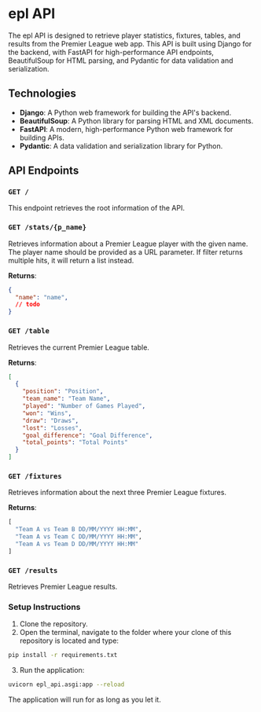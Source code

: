 # epl API

The epl API is designed to retrieve player statistics, fixtures, tables, and results from the Premier League web app. This API is built using Django for the backend, with FastAPI for high-performance API endpoints, BeautifulSoup for HTML parsing, and Pydantic for data validation and serialization.

## Technologies

- **Django**: A Python web framework for building the API's backend.
- **BeautifulSoup**: A Python library for parsing HTML and XML documents.
- **FastAPI**: A modern, high-performance Python web framework for building APIs.
- **Pydantic**: A data validation and serialization library for Python.

## API Endpoints

### `GET /`

This endpoint retrieves the root information of the API.

### `GET /stats/{p_name}`

Retrieves information about a Premier League player with the given name. The player name should be provided as a URL parameter. If filter returns multiple hits, it will return a list instead.

**Returns**:

```json
{
  "name": "name", 
  // todo
}
```

### `GET /table`

Retrieves the current Premier League table.

**Returns**:

```json
[
  {
    "position": "Position",
    "team_name": "Team Name",
    "played": "Number of Games Played",
    "won": "Wins",
    "draw": "Draws",
    "lost": "Losses",
    "goal_difference": "Goal Difference",
    "total_points": "Total Points"
  }
]
```

### `GET /fixtures`

Retrieves information about the next three Premier League fixtures.

**Returns**:

```python
[
  "Team A vs Team B DD/MM/YYYY HH:MM",
  "Team A vs Team C DD/MM/YYYY HH:MM",
  "Team A vs Team D DD/MM/YYYY HH:MM"
]
```

### `GET /results`

Retrieves Premier League results.

### Setup Instructions

1. Clone the repository.
2. Open the terminal, navigate to the folder where your clone of this repository is located and type:

```sh
pip install -r requirements.txt
```

3. Run the application:

```sh
uvicorn epl_api.asgi:app --reload
```

The application will run for as long as you let it.
